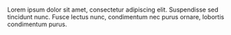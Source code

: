 #
#
#

##  

Lorem ipsum dolor sit amet, consectetur adipiscing elit. Suspendisse sed tincidunt nunc. Fusce lectus nunc, condimentum nec purus ornare, lobortis condimentum purus.